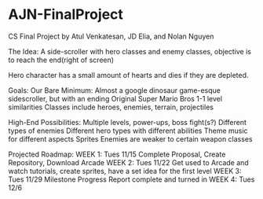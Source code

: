 # AJN-FinalProject
CS Final Project by Atul Venkatesan, JD Elia, and Nolan Nguyen

The Idea:
A side-scroller with hero classes and enemy classes, objective is to reach the end(right of screen)

Hero character has a small amount of hearts and dies if they are depleted. 

Goals:
Our Bare Minimum:
Almost a google dinosaur game-esque sidescroller, but with an ending 
Original Super Mario Bros 1-1 level similarities
Classes include heroes, enemies, terrain, projectiles

High-End Possibilities:
Multiple levels, power-ups, boss fight(s?) 
Different types of enemies 
Different hero types with different abilities
Theme music for different aspects
Sprites
Enemies are weaker to certain weapon classes

Projected Roadmap:
WEEK 1: Tues 11/15
Complete Proposal, Create Repository, Download Arcade
WEEK 2: Tues 11/22
Get used to Arcade and watch tutorials, create sprites, have a set idea for the first level
WEEK 3: Tues 11/29
Milestone Progress Report complete and turned in
WEEK 4: Tues 12/6
